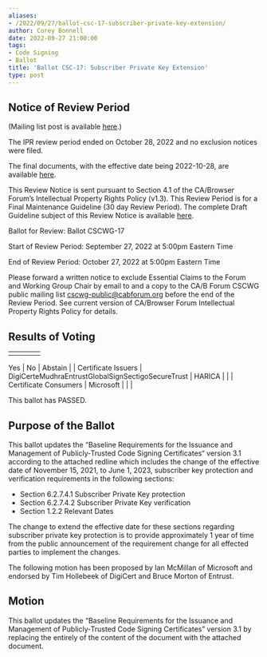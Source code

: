 ```yaml
---
aliases:
- /2022/09/27/ballot-csc-17-subscriber-private-key-extension/
author: Corey Bonnell
date: 2022-09-27 21:00:00
tags:
- Code Signing
- Ballot
title: 'Ballot CSC-17: Subscriber Private Key Extension'
type: post
---
```


## Notice of Review Period

(Mailing list post is available [here][1].)

The IPR review period ended on October 28, 2022 and no exclusion notices were filed.

The final documents, with the effective date being 2022-10-28, are available [here][2].

This Review Notice is sent pursuant to Section 4.1 of the CA/Browser Forum’s Intellectual Property Rights Policy (v1.3). This Review Period is for a Final Maintenance Guideline (30 day Review Period). The complete Draft Guideline subject of this Review Notice is available [here][3].

Ballot for Review: Ballot CSCWG-17

Start of Review Period: September 27, 2022 at 5:00pm Eastern Time

End of Review Period: October 27, 2022 at 5:00pm Eastern Time

Please forward a written notice to exclude Essential Claims to the Forum and Working Group Chair by email to and a copy to the CA/B Forum CSCWG public mailing list [cscwg][4]-public@cabforum.org before the end of the Review Period. See current version of CA/Browser Forum Intellectual Property Rights Policy for details.

## Results of Voting

| | | | |
| --- | --- | --- | --- |
| |
Yes
|
No
|
Abstain
|
|
Certificate Issuers
|
DigiCerteMudhraEntrustGlobalSignSectigoSecureTrust
|
HARICA
| |
|
Certificate Consumers
|
Microsoft
| | |

This ballot has PASSED.

## Purpose of the Ballot

This ballot updates the “Baseline Requirements for the Issuance and Management of Publicly‐Trusted Code Signing Certificates“ version 3.1 according to the attached redline which includes the change of the effective date of November 15, 2021, to June 1, 2023, subscriber key protection and verification requirements in the following sections:

- Section 6.2.7.4.1 Subscriber Private Key protection
- Section 6.2.7.4.2 Subscriber Private Key verification
- Section 1.2.2 Relevant Dates

The change to extend the effective date for these sections regarding subscriber private key protection is to provide approximately 1 year of time from the public announcement of the requirement change for all effected parties to implement the changes.

The following motion has been proposed by Ian McMillan of Microsoft and endorsed by Tim Hollebeek of DigiCert and Bruce Morton of Entrust.

## Motion

This ballot updates the “Baseline Requirements for the Issuance and Management of Publicly‐Trusted Code Signing Certificates” version 3.1 by replacing the entirely of the content of the document with the attached document.

[1]: https://lists.cabforum.org/pipermail/cscwg-public/2022-October/000898.html
[2]: /working-groups/code-signing/documents/
[3]: /uploads/Baseline-Requirements-for-the-Issuance-and-Management-of-Code-Signing.v3.2_redline.pdf
[4]: mailto:public@cabforum.org